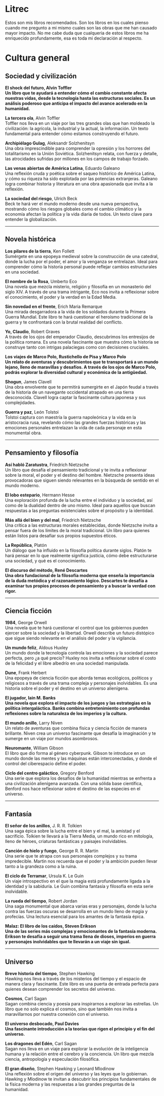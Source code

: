 # Litrec
Estos son mis libros recomendados. 
Son los libros en los cuales pienso cuando me pregunto a mi mismo cuales son las obras que me han causado mayor impacto. 
No me cabe duda que cualqueria de estos libros me ha enriquecido profundamente, esa es toda mi declaración al respecto.

# Cultura general

## Sociedad y civilización

**El shock del futuro, Alvin Toffler  
Un libro que te ayudará a entender cómo el cambio constante afecta nuestras vidas, desde la tecnología hasta las estructuras sociales. Es un análisis poderoso que anticipa el impacto del avance acelerado en la humanidad.**

**La tercera ola**, Alvin Toffler  
Toffler nos lleva en un viaje por las tres grandes olas que han moldeado la civilización: la agrícola, la industrial y la actual, la información. Un texto fundamental para entender cómo estamos construyendo el futuro.

**Archipiélago Gulag**, Aleksandr Solzhenitsyn  
Una obra imprescindible para comprender la opresión y los horrores del totalitarismo en la Unión Soviética. Solzhenitsyn relata, con fuerza y detalle, las atrocidades sufridas por millones en los campos de trabajo forzado.

**Las venas abiertas de América Latina**, Eduardo Galeano  
Una reflexión cruda y poética sobre el saqueo histórico de América Latina, y cómo su riqueza ha sido explotada por las potencias extranjeras. Galeano logra combinar historia y literatura en una obra apasionada que invita a la reflexión.

**La sociedad del riesgo**, Ulrich Beck  
Beck te hará ver el mundo moderno desde una nueva perspectiva, mostrando cómo los riesgos globales como el cambio climático y la economía afectan la política y la vida diaria de todos. Un texto clave para entender la globalización.

---

## Novela histórica

**Los pilares de la tierra**, Ken Follett  
Sumérgete en una epopeya medieval sobre la construcción de una catedral, donde la lucha por el poder, el amor y la venganza se entrelazan. Ideal para comprender cómo la historia personal puede reflejar cambios estructurales en una sociedad.

**El nombre de la Rosa**, Umberto Eco  
Una novela que mezcla misterio, religión y filosofía en un monasterio del siglo XIV. A través de una trama intrigante, Eco nos invita a reflexionar sobre el conocimiento, el poder y la verdad en la Edad Media.

**Sin novedad en el frente**, Erich Maria Remarque  
Una mirada desgarradora a la vida de los soldados durante la Primera Guerra Mundial. Este libro te hará cuestionar el heroísmo tradicional de la guerra y te confrontará con la brutal realidad del conflicto.

**Yo, Claudio**, Robert Graves  
A través de los ojos del emperador Claudio, descubrimos los entresijos de la política romana. Es una novela fascinante que muestra cómo la historia se construye tanto con intrigas palaciegas como con decisiones cruciales.

**Los viajes de Marco Polo, Rustichello de Pisa y Marco Polo  
Un relato de aventuras y descubrimientos que te transportará a un mundo lejano, lleno de maravillas y desafíos. A través de los ojos de Marco Polo, podrás explorar la diversidad cultural y económica de la antigüedad.**

**Shogun**, James Clavell  
Una obra envolvente que te permitirá sumergirte en el Japón feudal a través de la historia de un navegante occidental atrapado en una tierra desconocida. Clavell logra captar la fascinante cultura japonesa y sus complejidades.

**Guerra y paz**, León Tolstoi  
Tolstoi captura con maestría la guerra napoleónica y la vida en la aristocracia rusa, revelando cómo las grandes fuerzas históricas y las emociones personales entrelazan la vida de cada personaje en esta monumental obra.

---

## Pensamiento y filosofía

**Así habló Zaratustra**, Friedrich Nietzsche  
Un libro que desafía el pensamiento tradicional y te invita a reflexionar sobre la moral, el poder y el destino del hombre. Nietzsche presenta ideas provocadoras que siguen siendo relevantes en la búsqueda de sentido en el mundo moderno.

**El lobo estepario**, Hermann Hesse  
Una exploración profunda de la lucha entre el individuo y la sociedad, así como de la dualidad dentro de uno mismo. Ideal para aquellos que buscan respuestas a las preguntas existenciales sobre el propósito y la identidad.

**Más allá del bien y del mal**, Friedrich Nietzsche  
Una crítica a las estructuras morales establecidas, donde Nietzsche invita a pensar fuera de los límites de la moral tradicional. Un libro para quienes están listos para desafiar sus propios supuestos éticos.

**La República**, Platón  
Un diálogo que ha influido en la filosofía política durante siglos. Platón te hará pensar en lo que realmente significa justicia, cómo debe estructurarse una sociedad, y qué es el conocimiento.

**El discurso del método, René Descartes  
Una obra fundacional de la filosofía moderna que enseña la importancia de la duda metódica y el razonamiento lógico. Descartes te desafía a examinar tus propios procesos de pensamiento y a buscar la verdad con rigor.**

---

## Ciencia ficción

**1984**, George Orwell  
Una novela que te hará cuestionar el control que los gobiernos pueden ejercer sobre la sociedad y la libertad. Orwell describe un futuro distópico que sigue siendo relevante en el análisis del poder y la vigilancia.

**Un mundo feliz**, Aldous Huxley  
Un mundo donde la tecnología controla las emociones y la sociedad parece perfecta, pero ¿a qué precio? Huxley nos invita a reflexionar sobre el costo de la felicidad y el libre albedrío en una sociedad manipulada.

**Dune**, Frank Herbert  
Una epopeya de ciencia ficción que aborda temas ecológicos, políticos y religiosos a través de una trama compleja y personajes inolvidables. Es una historia sobre el poder y el destino en un universo alienígena.

**El jugador, Iain M. Banks  
Una novela que explora el impacto de los juegos y las estrategias en la política intergaláctica. Banks combina entretenimiento con profundas reflexiones sobre la naturaleza de los imperios y la cultura.**

**El mundo anillo**, Larry Niven  
Un relato de aventuras que combina física y ciencia ficción de manera brillante. Niven crea un universo fascinante que desafía la imaginación y te sumerge en un viaje por mundos asombrosos.

**Neuromante**, William Gibson  
El libro que dio forma al género cyberpunk. Gibson te introduce en un mundo donde las mentes y las máquinas están interconectadas, y donde el control del ciberespacio define el poder.

**Ciclo del centro galáctico**, Gregory Benford  
Una serie que explora los desafíos de la humanidad mientras se enfrenta a una civilización alienígena avanzada. Con una sólida base científica, Benford nos hace reflexionar sobre el destino de las especies en el universo.

---

## Fantasía

**El señor de los anillos**, J. R. R. Tolkien  
Una saga épica sobre la lucha entre el bien y el mal, la amistad y el sacrificio. Tolkien te llevará a la Tierra Media, un mundo rico en mitología, lleno de héroes, criaturas fantásticas y paisajes inolvidables.

**Canción de hielo y fuego**, George R. R. Martin  
Una serie que te atrapa con sus personajes complejos y su trama impredecible. Martin nos recuerda que el poder y la ambición pueden llevar tanto a la grandeza como a la ruina.

**El ciclo de Terramar**, Ursula K. Le Guin  
Un viaje introspectivo en el que la magia está profundamente ligada a la identidad y la sabiduría. Le Guin combina fantasía y filosofía en esta serie inolvidable.

**La rueda del tiempo**, Robert Jordan  
Una saga monumental que abarca varias eras y personajes, donde la lucha contra las fuerzas oscuras se desarrolla en un mundo lleno de magia y profecías. Una lectura esencial para los amantes de la fantasía épica.

**Malaz: El libro de los caídos, Steven Erikson  
Una de las series más complejas y emocionantes de la fantasía moderna. Erikson te desafía a seguir una trama llena de dioses, imperios en guerra y personajes inolvidables que te llevarán a un viaje sin igual.**

---

## Universo

**Breve historia del tiempo**, Stephen Hawking  
Hawking nos lleva a través de los misterios del tiempo y el espacio de manera clara y fascinante. Este libro es una puerta de entrada perfecta para quienes desean comprender los secretos del universo.

**Cosmos**, Carl Sagan  
Sagan combina ciencia y poesía para inspirarnos a explorar las estrellas. Un libro que no solo explica el cosmos, sino que también nos invita a maravillarnos por nuestra conexión con el universo.

**El universo desbocado, Paul Davies  
Una fascinante introducción a la teorías que rigen el principio y el fin del universo.**

**Los dragones del Edén**, Carl Sagan  
Sagan nos lleva en un viaje para explorar la evolución de la inteligencia humana y la relación entre el cerebro y la conciencia. Un libro que mezcla ciencia, antropología y especulación filosófica.

**El gran diseño**, Stephen Hawking y Leonard Mlodinow  
Una reflexión sobre el origen del universo y las leyes que lo gobiernan. Hawking y Mlodinow te invitan a descubrir los principios fundamentales de la física moderna y las respuestas a las grandes preguntas de la humanidad.


